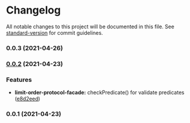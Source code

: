 # Changelog

All notable changes to this project will be documented in this file. See [standard-version](https://github.com/conventional-changelog/standard-version) for commit guidelines.

### 0.0.3 (2021-04-26)

### [0.0.2](https://github.com/1inch/limit-order-protocol-utils/compare/v0.0.1...v0.0.2) (2021-04-23)


### Features

* **limit-order-protocol-facade:** checkPredicate() for validate predicates ([e8d2eed](https://github.com/1inch/limit-order-protocol-utils/commit/e8d2eedafb0c04d79e91cb05bc72649a47e70ae7))

### 0.0.1 (2021-04-23)
